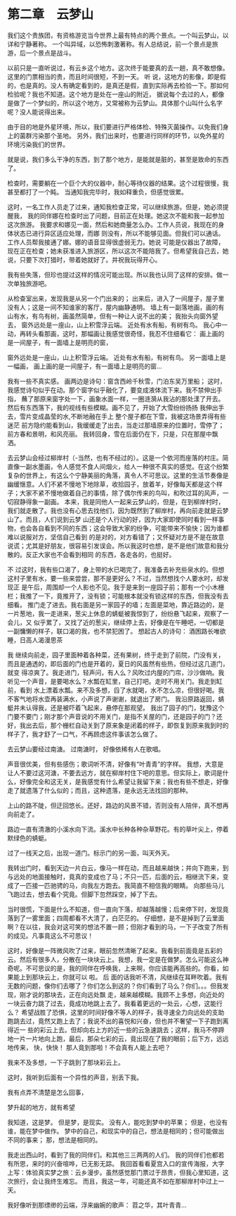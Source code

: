 
# 第二章　云梦山


我们这个贵族团，有资格游览当今世界上最有特点的两个景点。一个叫云梦山，以详和宁静著称。
一个叫异域，以恐怖刺激著称。有人总结说，前一个景点是旅游，后一个景点是战斗。


以前只是一直听说过，有云乡这个地方。这次终于能要真的去一趟，真不敢想像。
这里的门票相当的贵，而且时间很短，不到一天。
听 说，这地方的影像，即是假的，也是真的。没人有确定看到的，是真还是假，直到实际再去检验一下。那如何检验呢？我也不知道。这个地方是处在一座山的附近， 据说每个去过的人，都像是做了一个梦似的，所以这个地方，又常被称为云梦山。具体那个山叫什么名字呢？没人能说得出来。


由于目的地是外星环境，所以，我们要进行严格体检、特殊灭菌操作。以免我们身上的菌群污染那个圣地。
另外，我们出来时，也要进行同样的环节，以免外星的环境污染我们的世界。

就是说，我们多么干净的东西，到了那个地方，是能就是脏的，甚至是致命的东西了。

检查时，需要躺在一个巨个大的仪器中，耐心等待仪器的结果。这个过程很慢，我甚至都打了一个盹。
当通知我完毕时，我如释重负，但感觉很累。

这时，一名工作人员走了过来，通知我检查正常，可以继续旅游。但是，她必须提醒我，
我的同伴娜在检查时出了问题，目前正在处理。她这次不能和我一起参加这次旅游。
我要求和娜见一面，然后和她商量怎么办。工作人员说，我现在的身体状态已进行异区适应处理，而娜
则没有，所以不能够见面。但我们可以通话。工作人员帮我接通了娜。娜的语音显得很虚弱无力。她说
可能是仪器出了故障，现在正在检查；她未获准进入旅游区，所以这次不能陪我了。但希望我自己去，她说，只要下次打猎时，带着她就好了。并祝我玩得开心。


我有些失落，但珍也提过这样的情况可能出现。所以我也认同了这样的安排。做一次单独旅游吧。

从检查室出来，发现我是从另一个门出来的；
出来后，进入了一间屋子，屋子里没有人；这是一间不知谁家的客厅，屋内幽静通明。
墙上有一副落地画，画的有山有水，有鸟有树，画虽然简单，但有一种让人说不出的美；
我抬头向窗外望去，
窗外远处是一座山，山上积雪浮云端。
近处有水有船，有树有鸟。
我心中一动，再转头看那画，这时，那幅画让我感觉很奇怪，我忍不住细看它：
画上画的是一间屋子，有一面墙上是明亮的窗，

窗外远处是一座山，山上积雪浮云端。
近处有水有船，有树有鸟。
另一面墙上是一幅画， 
画上画的是一间屋子，有一面墙上是明亮的窗…



我有一些不真实感。
画两边是诗句：窗含西岭千秋雪，门泊东吴万里船；
这时，我感觉诗句似乎在动。那个窗字似乎融化了，要变成液体流下来。我不禁伸出手指，
蘸了那原来窗字处一下，画象水面一样，一圈涟漪从我沾的那处漾了开去。
然后有东西落下，我的视线有些模糊。画不见了，开始了大雪纷纷扬扬
我伸出手去，雪片变成晶莹的水,不断地融在手上
整个屋子都在下雪，我被这场景弄得有些迷茫
前方隐约能看到山，我缓缓走了出去，当走过那墙原来的位置时，雪停了；前方春和景明，和风亮丽。
我转回身，雪在后面仍在下，只是，只在那屋中飘洒。

去云梦山会经过柳岸村（-当然，也有不经过的）。这是一个依河而座落的村庄。简直像一副水墨画，令人感觉不食人间烟火，给人一种很不真实的感觉。在这个纷繁复杂的世界上，有这么个宁静美丽的角落，真令人不可思议。这里的生活节奏像是
幽缓惬意。人们不紧不慢地下地除草，收拾园子，放着羊，好像每天都是这个样子；大家不紧不慢地做着自己的事情，除了偶尔传来的鸟叫，和吹过耳的风声，一切寂静得象一副画。
本来，我是同他人一起来云梦山的，但是，在到柳岸村时，我们就走散了。我也没有心思去找他们，因为既然到了柳岸村，再向前走就是云梦山了。而且，人们说到云梦 山还是个人行动的好，因为大家即使同时看到一样事物，也会各自看到不同的东西；这会导致大家的纷争，可能带来不愉快；因为谁都难以说服对方，坚信自己看到 的是对的，对方看错了；又怀疑对方是不是在故意说谎；尤其是好朋友，很容易引发误会。所以我这时也想，是不是他们故意和我分散的。反正大家也不会看到相同 的东西，各走各的，也挺好。

不 过这时，我有些口渴了，身上带的水已喝完了，我准备去补充些泉水的。但想这村子里有水，要一些来尝尝，那不是更好么？不过，当然想找个人要水时，却发现正 是午后，周围却一个人影也不见。我于是来到一座园子前；那有一个小木栅栏；我推了一下，竟推开了，没有锁；可能根本就没有锁这样的东西，但我没有去细看。 推门走了进去。我右面是另一家园子的墙；左面是菜地，靠近路边的，是一片葱地，我一走进来，葱尖上休息的蜻蜓被我惊到了，纷纷悬飞起来，观察了一会儿，又 似乎累了，又找了近的葱尖，继续停上去，好像是在午睡吧，一切都是一副慵懒的样子，联口渴的我，也不禁犯困了。
想起古人的诗句：
   酒困路长唯欲睡，日高人渴漫思茶

我 继续向前走，园子里面种着各种菜，还有果树，终于走到了前院，门没有关，而且是通透的，即后面的门也是开着的，夏日的风虽然有些热，但经过这几道门，就变 得凉爽了。我走进门，轻声问，有人么？风吹过内屋的门帘，沙沙做响。我听见一个声音，是要喝水么？水瓢在缸里，自己打吧。走时不用关门。我走到缸前，看到 水上漂着水瓢。来不及多想，舀了水就喝，水不怎么凉，但很好喝。我不客气地将水壶再装满水，小声说了声谢谢，就退出了房门。
我沿原路返回，蜻蜓并未认得我，还是被吓着飞起来，悬停在那观望。
我出了园子的门，犹豫这个门要不要门；刚才那个声音说的不用关门，是指不关屋的门，还是园子的门？还好，我出去后，那个栅栏自动关到了原来象是闭着的样子，即恢复到原来我到时的样子了，我才舒了一口气，不再顾虑这件事该怎么做了。

去云梦山要经过南溏。
过南溏时，
好像依稀有人在歌唱。

声音很优美，但有些感伤；歌词听不清，好像有“叶青青”的字样。
我想，大意是让人不要过这河溏，不要去远方，就在柳岸村住下吧的意思。但实际上，歌词是什么，好像完全和这无关，是我感觉有什么希望让我留下来；我也有些不想走，好像走了就遗落了什么似的；而且，这种遗落，是永远无法找回的那种。

上山的路不陡，但迂回悠长。还好，路边的风景不错，否则没有人陪伴，真不想再向前走了。

路边一直有清澈的小溪水向下流。溪水中长种各种杂草野花。有的草叶尖上，停着默绿色的蜻蜓。

过了一线天之后，出现一道门。标示门的另一面，叫天外天。



我转出门时，看到天边一片白云，像马一样在动，而且越来越快；并向下跑来，到与远处的地面接触时，竟真的变成也了马；不只一匹，后面的云，相继流下来，变成了一匹接一匹驰骋的马，向我左方跑去。我简直不相信我的眼睛。
向那些马儿飞跑过去，想去看个究竟。但脚下忽然踩空，掉了下去。

当时很慌，下面是什么不知道，但一直向下落，却越落越慢；后来停下时，发现竟落到了一雾里面；四周都看不大清了，白茫茫的。
仔细想，是不是掉到了云里面啊？在以往，我会对这可笑的想法不置一顾；但刚才看到的马，一下子改变了所有的成见。凡事竟这么不可思议！



这时，好像是一阵微风吹了过来，眼前忽然清晰了起来。我看到前面竟是五彩的云。然后有很多人，分散在一块块云上。我想，我一定是在做梦。怎么可能这么神奇呢。不可思议的是，我的同伴在呼唤我，上来啊，你应该能再高些的。你看，如果能上到那块云上，你就可以   啦。
后 面的话我听不清，风继续在耳畔吹着。我有无数的问题，像你们去哪了？你们怎么到这的？你们看到了马么？你们。。。但我发现，刚才说的那块去，正在向远处飘 走，越来越模糊。我顾不上多想，向近处的一块云奋力跳了过去，竟成功地跳上去了。我看着更远的一处云，心想，这能行么？ 希望战胜了恐惧，这里的时间好像不等人的样子，我寻速全力向远处的支助跑跳去过，竟然又跑上去了；我说不出的喜悦和兴奋，但也并不奢望一下子跑到离得近一 些的彩云上去。但却向右上方的近一些的云急速跳去；这样，我马不停蹄地一片一片地向上跑，最后，那朵七彩的云，竟出现在了我的眼前；后下方，远远地传来， 快，快快！
那人竟到那啦！不会真有人能上去吧？

我来不及多想，一下子跳到了那块彩云上。

这时，我听到后面有一个异性的声音，别丢下我。

我有点弄不清楚是怎么回事，


梦升起的地方，就有希望

我知道，这是梦。
但是梦，是现实。
没有人，能吃到梦中的苹果；
但是，也没有谁，能在梦中做作。
梦中的自己，和现实中的自己，想法是相同的；但可能做出不同的事来；
那，想法是相同的。



我走出西山时，看到了我的同伴们。和其他三三两两的人们。
我的同伴们也都若有所思，来时的兴奋喧哗，已无影无踪。
我回首看看夏宫入口的宣传海报，大字上写：体验真实梦之旅：云乡漫步。虽然感觉那门票过于昂贵，但我心里知道，这次旅行，会让我终生难忘。
而且，我这一年，可能还真不如在那柳岸村中过上一天。

我好像听到那缥缈的云端，浮来幽婉的歌声：
苕之华，其叶青青...




